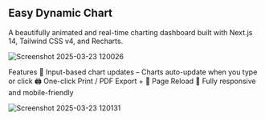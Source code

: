 ## Easy Dynamic Chart

A beautifully animated and real-time charting dashboard built with Next.js 14, Tailwind CSS v4, and Recharts.

![Screenshot 2025-03-23 120026](https://github.com/user-attachments/assets/2adbbfb8-1bef-4aaa-91c4-f4cb99c36003)


 Features
🔢 Input-based chart updates – Charts auto-update when you type or click
🖨️ One-click Print / PDF Export + 🔄 Page Reload
📱 Fully responsive and mobile-friendly

![Screenshot 2025-03-23 120131](https://github.com/user-attachments/assets/5c132729-a339-44ad-95dd-97d822665c76)
